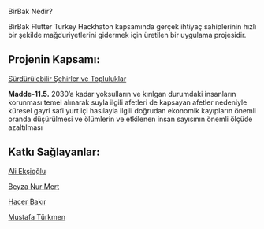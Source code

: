 ﻿BirBak Nedir?


BirBak Flutter Turkey Hackhaton kapsamında gerçek ihtiyaç sahiplerinin hızlı bir şekilde mağduriyetlerini gidermek için üretilen bir uygulama projesidir.

## Projenin Kapsamı: 

[Sürdürülebilir Şehirler ve Topluluklar](https://www.kureselamaclar.org/amaclar/surdurulebilir-sehirler-ve-topluluklar/) 

**Madde-11.5.** 2030’a kadar yoksulların ve kırılgan durumdaki insanların korunması temel alınarak suyla ilgili afetleri de kapsayan afetler nedeniyle küresel gayri safi yurt içi hasılayla ilgili doğrudan ekonomik kayıpların önemli oranda düşürülmesi ve ölümlerin ve etkilenen insan sayısının önemli ölçüde azaltılması





## Katkı Sağlayanlar:
[Ali Ekşioğlu](https://github.com/Ali-Eksioglu)

[Beyza Nur Mert](https://github.com/BeyzaMert)

[Hacer Bakır](https://github.com/hacerbakir)

[Mustafa Türkmen](https://github.com/SeniorTurkmen)
